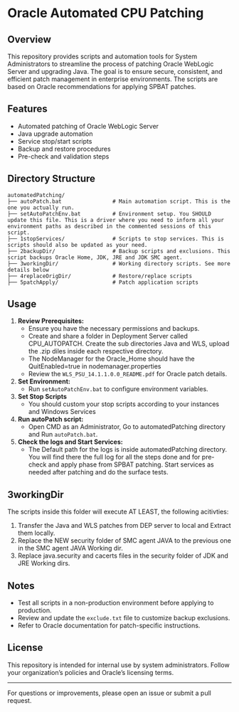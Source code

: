 # Oracle Automated CPU Patching

## Overview
This repository provides scripts and automation tools for System Administrators to streamline the process of patching Oracle WebLogic Server and upgrading Java. The goal is to ensure secure, consistent, and efficient patch management in enterprise environments. The scripts are based on Oracle recommendations for applying SPBAT patches.

## Features
- Automated patching of Oracle WebLogic Server
- Java upgrade automation
- Service stop/start scripts
- Backup and restore procedures
- Pre-check and validation steps

## Directory Structure
```
automatedPatching/
├── autoPatch.bat                # Main automation script. This is the one you actually run.
├── setAutoPatchEnv.bat          # Environment setup. You SHOULD update this file. This is a driver where you need to inform all your environment paths as described in the commented sessions of this script.
├── 1stopServices/               # Scripts to stop services. This is scripts should also be updated as your need.
├── 2backupDir/                  # Backup scripts and exclusions. This script backups Oracle Home, JDK, JRE and JDK SMC agent.
├── 3workingDir/                 # Working directory scripts. See more details below
├── 4replaceOrigDir/             # Restore/replace scripts
├── 5patchApply/                 # Patch application scripts
```

## Usage
1. **Review Prerequisites:**
   - Ensure you have the necessary permissions and backups.
   - Create and share a folder in Deployment Server called CPU_AUTOPATCH. Create the sub directories Java and WLS, upload the .zip diles inside each respective directory.
   - The NodeManager for the Oracle_Home should have the QuitEnabled=true in nodemanager.properties
   - Review the `WLS_PSU_14.1.1.0.0_README.pdf` for Oracle patch details.
2. **Set Environment:**
   - Run `setAutoPatchEnv.bat` to configure environment variables.
3. **Set Stop Scripts**
   - You should custom your stop scripts according to your instances and Windows Services
3. **Run autoPatch script:**
   - Open CMD as an Administrator, Go to automatedPatching directory and Run `autoPatch.bat`.
4. **Check the logs and Start Services:**
   - The Default path for the logs is inside automatedPatching directory. You will find there the full log for all the steps done and for pre-check and apply phase from SPBAT patching. Start services as needed after patching and do the surface tests.
     
## 3workingDir
   The scripts inside this folder will execute AT LEAST, the following acitivties:
   1. Transfer the Java and WLS patches from DEP server to local and Extract them locally.
   2. Replace the NEW security folder of SMC agent JAVA to the previous one in the SMC agent JAVA Working dir.
   3. Replace java.security and cacerts files in the security folder of JDK and JRE Working dirs.

## Notes
- Test all scripts in a non-production environment before applying to production.
- Review and update the `exclude.txt` file to customize backup exclusions.
- Refer to Oracle documentation for patch-specific instructions.

## License
This repository is intended for internal use by system administrators. Follow your organization’s policies and Oracle’s licensing terms.

---
For questions or improvements, please open an issue or submit a pull request.
